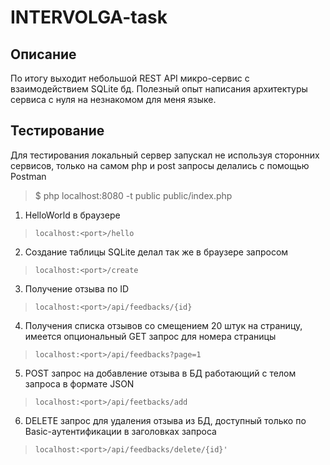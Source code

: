 # INTERVOLGA-task

## Описание
По итогу выходит небольшой REST API микро-сервис с взаимодействием SQLite бд. Полезный опыт написания архитектуры сервиса с нуля на незнакомом для меня языке.

## Тестирование
Для тестирования локальный сервер запускал не используя сторонних сервисов, только на самом php и post запросы делались с помощью Postman
> $ php localhost:8080 -t public public/index.php
1. HelloWorld в браузере
>     localhost:<port>/hello
2. Создание таблицы SQLite делал так же в браузере запросом
>     localhost:<port>/create

  3. Получение отзыва по ID
  >     localhost:<port>/api/feedbacks/{id}
  4. Получения списка отзывов со смещением 20 штук на страницу, имеется опциональный GET запрос для номера страницы
  >     localhost:<port>/api/feedbacks?page=1
  5. POST запрос на добавление отзыва в БД работающий с телом запроса в формате JSON
  >     localhost:<port>/api/feetbacks/add
  6. DELETE запрос для удаления отзыва из БД, доступный только по Basic-аутентификации в заголовках запроса
  >     localhost:<port>/api/feedbacks/delete/{id}'

